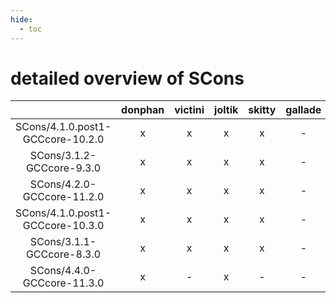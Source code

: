 ```yaml
---
hide:
  - toc
---
```


detailed overview of SCons
==========================

| |donphan|victini|joltik|skitty|gallade|accelgor|swalot|doduo|
| :---: | :---: | :---: | :---: | :---: | :---: | :---: | :---: | :---: |
|SCons/4.1.0.post1-GCCcore-10.2.0|x|x|x|x|-|-|x|x|
|SCons/3.1.2-GCCcore-9.3.0|x|x|x|x|-|-|x|x|
|SCons/4.2.0-GCCcore-11.2.0|x|x|x|x|-|x|x|x|
|SCons/4.1.0.post1-GCCcore-10.3.0|x|x|x|x|-|-|x|x|
|SCons/3.1.1-GCCcore-8.3.0|x|x|x|x|-|-|-|x|
|SCons/4.4.0-GCCcore-11.3.0|x|-|x|-|-|-|-|-|
